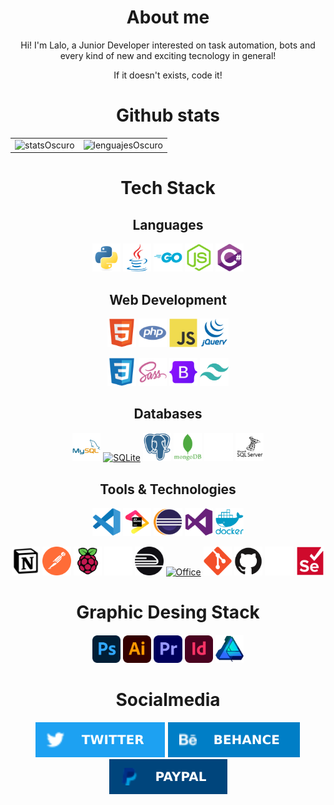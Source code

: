 <!-- 
	- Icons: https://devicon.dev/ 
	- A lot of stuff: https://github.com/VeroMoreno/readme-deadlines/blob/master/README-personal.md
	- Good looking stats: https://github.com/anuraghazra/github-readme-stats
	- Shields for states and media: https://shields.io/
									https://dev.to/envoy_/150-badges-for-github-pnk
-->
<div id="content" align="center">

# About me
Hi! I'm Lalo, a Junior Developer interested on task automation, bots and every kind of new and exciting tecnology in general! 

If it doesn't exists, code it!

# Github stats
|                             |                                      |
| :-------------------------: | :----------------------------------: |
| ![statsOscuro][statsOscuro] | ![lenguajesOscuro][lenguajesOscuro]  |

[statsOscuro]: https://github-readme-stats.vercel.app/api?username=la-lo-go&show_icons=true&hide_title=true&hide=issues&theme=blueberry&hide_border=true&border_radius=2%#gh-dark-mode-only

[statsClaros]: https://github-readme-stats.vercel.app/api?username=la-lo-go&show_icons=true&hide_title=true&theme=buefy&hide_border=true&border_radius=2%#gh-light-mode-only

[lenguajesOscuro]: https://github-readme-stats.vercel.app/api/top-langs/?username=la-lo-go&layout=compact&hide_title=true&theme=blueberry&hide_border=true&border_radius=2%&langs_count=6#gh-dark-mode-only

[lenguajesClaro]: https://github-readme-stats.vercel.app/api/top-langs/?username=la-lo-go&layout=compact&hide_title=true&theme=buefy&hide_border=true&border_radius=2%&langs_count=6#gh-light-mode-only

# Tech Stack
## Languages
<a href="https://www.python.org/"><img width="9%" src="imgs/python-original.svg" alt="Python"/></a>
<a href="https://www.java.com/"><img width="9%" src="imgs/java-original.svg" alt="Java"/></a>
<a href="https://go.dev/"><img width="9%" src="imgs/go-original-wordmark.svg" alt="Go"/></a>
<a href="https://nodejs.org/"><img width="9%" src="imgs/nodejs-original.svg" alt="NodeJS"/></a>
<a href="https://docs.microsoft.com/en-gb/dotnet/csharp/"><img width="9%"  src="imgs/csharp-original.svg" alt="CSharp"/></a>

## Web Development
<!-- Structure and logic -->
<a href="https://dev.w3.org/html5/spec-LC/"><img width="9%" src="imgs/html5-original.svg" alt="HTML"/></a>
<a href="https://www.php.net/"><img width="9%" src="imgs/php-plain.svg" alt="PHP"/></a>
<a href="https://developer.mozilla.org/en/docs/Web/JavaScript"><img width="9%" src="imgs/javascript-original.svg" alt="JavaScript"/></a>
<a href="https://jquery.com/"><img width="9%" src="imgs/jquery-plain-wordmark.svg" alt="Jquery"/></a>

<!-- Styles -->
<a href="https://developer.mozilla.org/es/docs/Web/CSS"><img width="9%" src="imgs/css3-original.svg" alt="CSS"/></a>
<a href="https://sass-lang.com/"><img width="9%" src="imgs/sass-original.svg" alt="SASS"/></a>
<a href="https://getbootstrap.com/"><img width="9%" src="imgs/bootstrap-original.svg" alt="Bootstrap"/></a>
<a href="https://www.tailwind-tools.com/"><img width="9%" src="imgs/tailwindcss-plain.svg" alt="Tailwind"/></a>

## Databases
<a href="https://www.mysql.com/"><img width="9%" src="imgs/mysql-original-wordmark.svg" alt="MySQL"/></a>
<a href="https://www.sqlite.org/index.html"><img width="9%" src="imgs/Sqlite-square-icon.svg" alt="SQLite"/></a>
<a href="https://www.postgresql.org/"><img width="9%" src="imgs/postgresql-plain.svg" alt="Postgresql"/></a>
<a href="https://www.mongodb.com/en"><img width="9%" src="imgs/mongodb-plain-wordmark.svg" alt="MongoDB"/></a>
<img width="9%" src="imgs/microsoftsqlserver-plain-wordmark-ligth.svg#gh-dark-mode-only" alt="Microsoft SQL Server"/>
<img width="9%" src="imgs/microsoftsqlserver-plain-wordmark-dark.svg#gh-light-mode-only" alt="Microsoft SQL Server"/>

## Tools & Technologies
<a href="https://code.visualstudio.com/"><img width="9%" src="imgs/vscode-original.svg" alt="Visual Studio Code"/></a>
<a href="https://www.jetbrains.com/"><img width="9%" src="imgs/jetbrains-original.svg" alt="JetBrains"/></a>
<a href="https://www.eclipse.org/downloads/"><img width="9%" src="imgs/Eclipse-Luna-Logo.svg" alt="Eclipse"/></a>
<a href="https://visualstudio.com/"><img width="9%" src="imgs/visualstudio-plain.svg" alt="Visual Studio"/></a>
<a href="https://docker.com/"><img width="9%" src="imgs/docker-plain-wordmark.svg" alt="Visual Studio"/></a>

<a href="https://www.notion.so/product/"><img width="9%" src="imgs/Notion-logo.svg" alt="Notion"/></a>
<a href="https://www.postman.com/"><img width="9%" src="imgs/getpostman-icon.svg" alt="Postman"/></a>
<a href="https://www.raspberrypi.org/"><img width="9%" src="imgs/raspberrypi-original.svg" alt="Raspberry Pi"/></a>
<img width="9%" src="imgs/railway-light.svg#gh-dark-mode-only" alt="Railway"/>
<img width="9%" src="imgs/railway-dark.svg#gh-light-mode-only" alt="Railway"/>
<a href="https://www.office.com/"><img width="9%" src="imgs/Microsoft_Office_logo_(2019–present).svg" alt="Office"/></a>
<a href="https://git-scm.com/"><img width="9%" src="imgs/git-original.svg" alt="Git"/></a>
<img width="9%" src="imgs/github-dark.svg#gh-light-mode-only" alt="Github"/>
<img width="9%" src="imgs/github-ligth.svg#gh-dark-mode-only" alt="Github"/>
<a href="https://www.selenium.dev/"><img width="9%" src="imgs/selenium-original.svg" alt="Selenium"/></a>

# Graphic Desing Stack
<a href="https://www.adobe.com/products/photoshop.html"><img width="9%" src="imgs/Adobe_Photoshop_CC_icon.svg" alt="Adobe Photoshop"/></a>
<a href="https://www.adobe.com/products/illustrator.html"><img width="9%" src="imgs/Adobe_Illustrator_CC_icon.svg" alt="Adobe Illustrator"/></a>
<a href="https://www.adobe.com/products/premiere.html"><img width="9%" src="imgs/Adobe_Premiere_Pro_CC_logo.svg" alt="Adobe Premiere"/></a>
<a href="https://www.adobe.com/products/indesign.html"><img width="9%" src="imgs/Adobe_InDesign_CC_logo.svg" alt="Adobe InDesign"/></a> 
<a href="https://affinity.serif.com/en-gb/designer/"><img width="9%" src="imgs/AffinityDesigner.svg" alt="Affinity Designer"/></a>

# Socialmedia
<a href="https://twitter.com/la_lo_go"><img height="9%" src="imgs/TWITTER_badge.svg" alt="Twitter"/></a>
<a href="https://www.behance.net/la-lo-go"><img height="9%" src="imgs/BEHANCE_badge.svg" alt="Behance"/></a>
<a href="https://www.youtube.com/watch?v=8yMJI918ub4"><img height="9%" src="imgs/PAYPAL_badge.svg" alt="PayPal"/></a>
</div>
